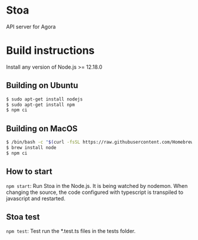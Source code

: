 # Stoa
API server for Agora

# Build instructions
Install any version of Node.js >= 12.18.0

## Building on Ubuntu
```sh
$ sudo apt-get install nodejs
$ sudo apt-get install npm
$ npm ci
```

## Building on MacOS
```sh
$ /bin/bash -c "$(curl -fsSL https://raw.githubusercontent.com/Homebrew/install/master/install.sh)"
$ brew install node
$ npm ci
````

## How to start
`npm start`: Run Stoa in the Node.js. It is being watched by nodemon.
               When changing the source, the code configured with typescript
               is transpiled to javascript and restarted.

## Stoa test
`npm test`: Test run the *.test.ts files in the tests folder.
